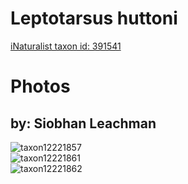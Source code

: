 
Leptotarsus huttoni
===================
  
[iNaturalist taxon id: 391541](https://www.inaturalist.org/taxa/391541)
# Photos

## by: Siobhan Leachman
  
![taxon12221857](https://inaturalist-open-data.s3.amazonaws.com/photos/13014621/medium.jpeg)  
![taxon12221861](https://inaturalist-open-data.s3.amazonaws.com/photos/13014624/medium.jpeg)  
![taxon12221862](https://inaturalist-open-data.s3.amazonaws.com/photos/13014627/medium.jpeg)